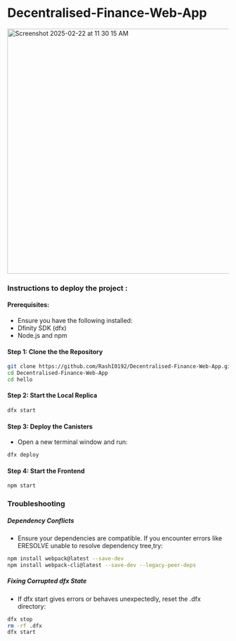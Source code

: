 # Decentralised-Finance-Web-App
<img width="557" alt="Screenshot 2025-02-22 at 11 30 15 AM" src="https://github.com/user-attachments/assets/a8f959b2-e205-457a-bee3-9cfd3885e24a" />



### Instructions to deploy the project :
#### Prerequisites:
- Ensure you have the following installed:
- Dfinity SDK (dfx)
- Node.js and npm

#### Step 1: Clone the the Repository
```sh
git clone https://github.com/RashI0192/Decentralised-Finance-Web-App.git
cd Decentralised-Finance-Web-App
cd hello
```
#### Step 2: Start the Local Replica
```sh
dfx start
```
#### Step 3: Deploy the Canisters
- Open a new terminal window and run:

```sh
dfx deploy
```
#### Step 4: Start the Frontend

```sh
npm start
````
### Troubleshooting
##### Dependency Conflicts
- Ensure your dependencies are compatible. If you encounter errors like ERESOLVE unable to resolve dependency tree,try:
```sh
npm install webpack@latest --save-dev
npm install webpack-cli@latest --save-dev --legacy-peer-deps
```
##### Fixing Corrupted dfx State
- If dfx start gives errors or behaves unexpectedly, reset the .dfx directory:
``` sh
dfx stop
rm -rf .dfx
dfx start
```

